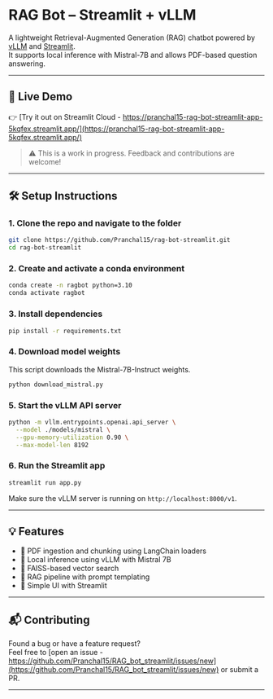 # RAG Bot – Streamlit + vLLM

A lightweight Retrieval-Augmented Generation (RAG) chatbot powered by [vLLM](https://github.com/vllm-project/vllm) and [Streamlit](https://streamlit.io).  
It supports local inference with Mistral-7B and allows PDF-based question answering.

---

## 🚀 Live Demo

👉 [Try it out on Streamlit Cloud - https://pranchal15-rag-bot-streamlit-app-5kqfex.streamlit.app/](https://pranchal15-rag-bot-streamlit-app-5kqfex.streamlit.app/)

> ⚠️ This is a work in progress. Feedback and contributions are welcome!

---

## 🛠️ Setup Instructions

### 1. Clone the repo and navigate to the folder
```bash
git clone https://github.com/Pranchal15/rag-bot-streamlit.git
cd rag-bot-streamlit
```

### 2. Create and activate a conda environment
```bash
conda create -n ragbot python=3.10
conda activate ragbot
```

### 3. Install dependencies
```bash
pip install -r requirements.txt
```

### 4. Download model weights
This script downloads the Mistral-7B-Instruct weights.
```bash
python download_mistral.py
```

### 5. Start the vLLM API server
```bash
python -m vllm.entrypoints.openai.api_server \
  --model ./models/mistral \
  --gpu-memory-utilization 0.90 \
  --max-model-len 8192
```

### 6. Run the Streamlit app
```bash
streamlit run app.py
```

Make sure the vLLM server is running on `http://localhost:8000/v1`.

---

## 💡 Features

- 🔎 PDF ingestion and chunking using LangChain loaders
- 🤖 Local inference using vLLM with Mistral 7B
- 🧠 FAISS-based vector search
- 🎯 RAG pipeline with prompt templating
- 🧪 Simple UI with Streamlit

---

## 📬 Contributing

Found a bug or have a feature request?  
Feel free to [open an issue - https://github.com/Pranchal15/RAG_bot_streamlit/issues/new](https://github.com/Pranchal15/RAG_bot_streamlit/issues/new) or submit a PR.

---
